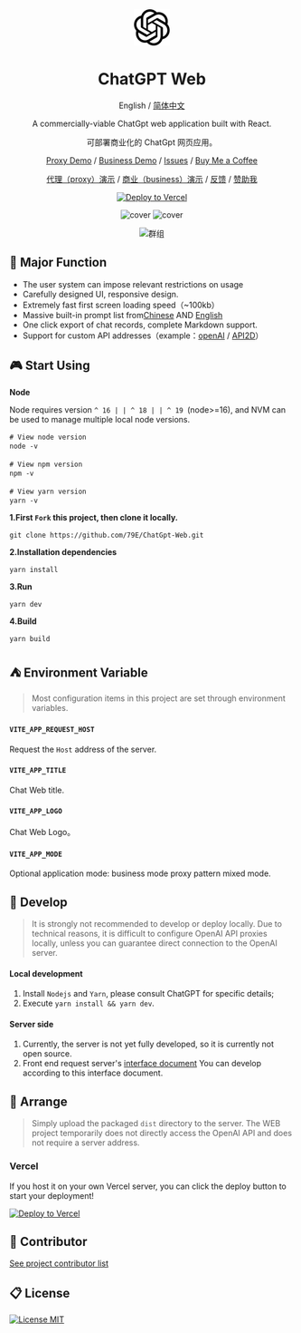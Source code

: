 <div align="center">
<img src="./src/assets/openai.svg" style="width:64px;height:64px;margin:0 32px" alt="icon"/>

<h1 align="center">ChatGPT Web</h1>

English / [简体中文](https://github.com/79E/ChatGpt-Web/blob/main/README-CN.md)

A commercially-viable ChatGpt web application built with React.

可部署商业化的 ChatGpt 网页应用。

[Proxy Demo]() / [Business Demo](https://chatgpt79.vercel.app/) / [Issues](https://github.com/79E/ChatGPT-Web/issues) / [Buy Me a Coffee](https://www.buymeacoffee.com/beggar)

[代理（proxy）演示](https://chatgpt79.vercel.app/) / [商业（business）演示](https://aizj.top/) / [反馈](https://github.com/79E/ChatGPT-Web/issues) / [赞助我](https://www.imageoss.com/images/2023/05/06/e38f4a42046a1909773b955c56468d6b83fcd9b5d593c449.jpg)

[![Deploy to Vercel](https://vercel.com/button)](https://vercel.com/import/project?template=https://github.com/79E/ChatGpt-Web)

![cover](https://cdn.jsdelivr.net/gh/duogongneng/testuitc/1683604333996c1.png)
![cover](https://cdn.jsdelivr.net/gh/duogongneng/testuitc/1683604333960c2.png)

![群组](https://files.catbox.moe/kbx65k.png)
</div>


## 🤖 Major Function

- The user system can impose relevant restrictions on usage
- Carefully designed UI, responsive design.
- Extremely fast first screen loading speed（~100kb）
- Massive built-in prompt list from[Chinese](https://github.com/PlexPt/awesome-chatgpt-prompts-zh) AND [English](https://github.com/f/awesome-chatgpt-prompts)
- One click export of chat records, complete Markdown support.
- Support for custom API addresses（example：[openAI](https://api.openai.com) / [API2D](https://api2d.com/r/192767)）
## 🎮 Start Using
**Node**

Node requires version `^ 16 | | ^ 18 | | ^ 19 `(node>=16), and NVM can be used to manage multiple local node versions.

```
# View node version
node -v

# View npm version
npm -v

# View yarn version
yarn -v

```

**1.First `Fork` this project, then clone it locally.**
```
git clone https://github.com/79E/ChatGpt-Web.git
```

**2.Installation dependencies**
```
yarn install
```

**3.Run**
```
yarn dev
```

**4.Build**
```
yarn build
```


## ⛺️ Environment Variable

> Most configuration items in this project are set through environment variables.

#### `VITE_APP_REQUEST_HOST` 

Request the `Host` address of the server.

#### `VITE_APP_TITLE` 

Chat Web title.

#### `VITE_APP_LOGO` 

Chat Web Logo。

#### `VITE_APP_MODE` 

Optional application mode: business mode proxy pattern mixed mode.

## 🚧 Develop

> It is strongly not recommended to develop or deploy locally. Due to technical reasons, it is difficult to configure OpenAI API proxies locally, unless you can guarantee direct connection to the OpenAI server.

#### Local development

1. Install `Nodejs` and `Yarn`, please consult ChatGPT for specific details;
2. Execute `yarn install && yarn dev`.

#### Server side

1. Currently, the server is not yet fully developed, so it is currently not open source.
2. Front end request server's [interface document](https://console-docs.apipost.cn/preview/dcf9a900ac5a1154/00eeb0b3f589d8e6) You can develop according to this interface document.

## 🎯 Arrange
> Simply upload the packaged `dist` directory to the server. The WEB project temporarily does not directly access the OpenAI API and does not require a server address.

### Vercel
If you host it on your own Vercel server, you can click the deploy button to start your deployment!

[![Deploy to Vercel](https://vercel.com/button)](https://vercel.com/import/project?template=https://github.com/79E/ChatGpt-Web)

## 🧘 Contributor

[See project contributor list](https://github.com/79E/ChatGPT-Web/graphs/contributors)

## 📋 License

[![License MIT](https://img.shields.io/badge/License-MIT-brightgreen.svg)](https://github.com/79E/ChatGpt-Web/blob/master/license)
